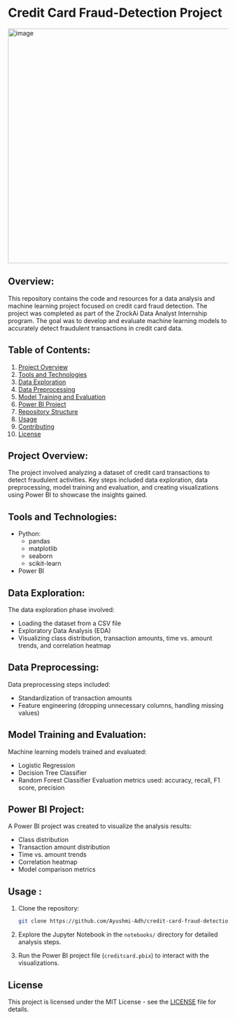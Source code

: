 # Credit Card Fraud-Detection Project

<img width="537" alt="image" src="https://github.com/Ayushmi-Adh/CreditCardFraudDetection/assets/132826306/4a5c56d7-0f61-4b4b-9de2-502f0f290d0a">


## Overview:

This repository contains the code and resources for a data analysis and machine learning project focused on credit card fraud detection. The project was completed as part of the ZrockAi Data Analyst Internship program. The goal was to develop and evaluate machine learning models to accurately detect fraudulent transactions in credit card data.

## Table of Contents:

1. [Project Overview](#project-overview)
2. [Tools and Technologies](#tools-and-technologies)
3. [Data Exploration](#data-exploration)
4. [Data Preprocessing](#data-preprocessing)
5. [Model Training and Evaluation](#model-training-and-evaluation)
6. [Power BI Project](#power-bi-project)
7. [Repository Structure](#repository-structure)
8. [Usage](#usage)
9. [Contributing](#contributing)
10. [License](#license)

## Project Overview:

The project involved analyzing a dataset of credit card transactions to detect fraudulent activities. Key steps included data exploration, data preprocessing, model training and evaluation, and creating visualizations using Power BI to showcase the insights gained.

## Tools and Technologies:

- Python:
  - pandas
  - matplotlib
  - seaborn
  - scikit-learn
- Power BI

## Data Exploration:

The data exploration phase involved:
- Loading the dataset from a CSV file
- Exploratory Data Analysis (EDA)
- Visualizing class distribution, transaction amounts, time vs. amount trends, and correlation heatmap

## Data Preprocessing:

Data preprocessing steps included:
- Standardization of transaction amounts
- Feature engineering (dropping unnecessary columns, handling missing values)

## Model Training and Evaluation:

Machine learning models trained and evaluated:
- Logistic Regression
- Decision Tree Classifier
- Random Forest Classifier
Evaluation metrics used: accuracy, recall, F1 score, precision

## Power BI Project:

A Power BI project was created to visualize the analysis results:
- Class distribution
- Transaction amount distribution
- Time vs. amount trends
- Correlation heatmap
- Model comparison metrics



## Usage :

1. Clone the repository:

   ```bash
   git clone https://github.com/Ayushmi-Adh/credit-card-fraud-detection.git
   ```


3. Explore the Jupyter Notebook in the `notebooks/` directory for detailed analysis steps.

4. Run the Power BI project file (`creditcard.pbix`) to interact with the visualizations.


## License

This project is licensed under the MIT License - see the [LICENSE](LICENSE) file for details.

